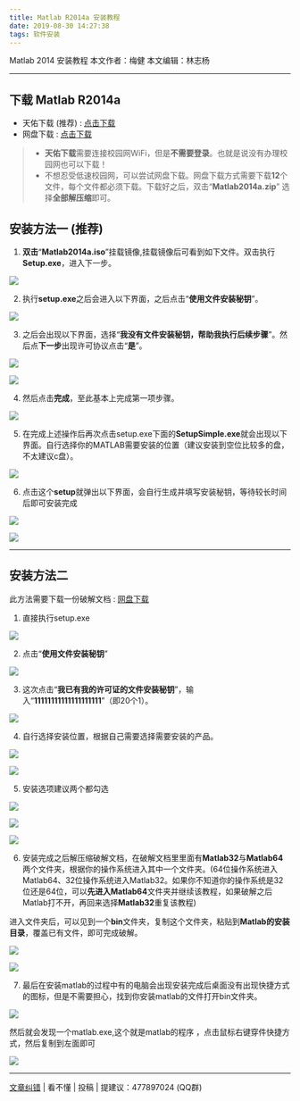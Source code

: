 ```yaml
---
title: Matlab R2014a 安装教程
date: 2019-08-30 14:27:38
tags: 软件安装
---
```

Matlab 2014 安装教程
本文作者：梅健
本文编辑：林志杨
<!--more-->
<hr>

## 下载 Matlab R2014a
* 天佑下载 (推荐) : [点击下载](http://tydown2.cqjtu.edu.cn/down2/%B1%E0%B3%CC%BF%AA%B7%A2/%B1%E0%B3%CC%B9%A4%BE%DF/matlab2014a.rar)
* 网盘下载 : [点击下载](http://pan-yz.chaoxing.com/share/info/41140ff0e3c205d9) 
> * **天佑下载**需要连接校园网WiFi，但是**不需要登录**。也就是说没有办理校园网也可以下载！
> * 不想忍受低速校园网，可以尝试网盘下载。网盘下载方式需要下载**12**个文件，每个文件都必须下载。下载好之后，双击“**Matlab2014a.zip**” 选择**全部解压缩**即可。

## 安装方法一 (推荐)
1. **双击**“**Matlab2014a.iso**”挂载镜像,挂载镜像后可看到如下文件。双击执行**Setup.exe**，进入下一步。

![](./1.png)

2. 执行**setup.exe**之后会进入以下界面，之后点击“**使用文件安装秘钥**”。

![](./2.png)

3. 之后会出现以下界面，选择“**我没有文件安装秘钥，帮助我执行后续步骤**”。然后点**下一步**出现许可协议点击“**是**”。

![](./3.png)

![](./4.png)

4. 然后点击**完成**，至此基本上完成第一项步骤。

![](./5.png)

5. 在完成上述操作后再次点击setup.exe下面的**SetupSimple.exe**就会出现以下界面。自行选择你的MATLAB需要安装的位置（建议安装到空位比较多的盘，不太建议c盘）。

![](./6.png)

6. 点击这个**setup**就弹出以下界面，会自行生成并填写安装秘钥，等待较长时间后即可安装完成

![](./7.png)

![](./8.png)

<hr>

## 安装方法二

此方法需要下载一份破解文档 : [网盘下载](http://pan-yz.chaoxing.com/share/info/111ed2c90ad028c0)

1. 直接执行setup.exe

![](./9.png)

2. 点击“**使用文件安装秘钥**”

![](./10.png)

3. 这次点击“**我已有我的许可证的文件安装秘钥**”，输入“**11111111111111111111**”（即20个1）。

![](./11.png)

4. 自行选择安装位置，根据自己需要选择需要安装的产品。

![](./12.png)

![](./13.png)

5. 安装选项建议两个都勾选

![](./14.png)

![](./15.png)

![](./16.png)

6. 安装完成之后解压缩破解文档，在破解文档里里面有**Matlab32**与**Matlab64**两个文件夹，根据你的操作系统进入其中一个文件夹。(64位操作系统进入Matlab64、32位操作系统进入Matlab32。如果你不知道你的操作系统是32位还是64位，可以**先进入Matlab64**文件夹并继续该教程，如果破解之后Matlab打不开，再回来选择**Matlab32**重复该教程)

进入文件夹后，可以见到一个**bin**文件夹，复制这个文件夹，粘贴到**Matlab的安装目录**，覆盖已有文件，即可完成破解。

![](./17.png)

![](./18.png)

7. 最后在安装matlab的过程中有的电脑会出现安装完成后桌面没有出现快捷方式的图标，但是不需要担心，找到你安装matlab的文件打开bin文件夹。

![](./19.png)

然后就会发现一个matlab.exe,这个就是matlab的程序 ，点击鼠标右键穿件快捷方式，然后复制到左面即可

![](./20.png)

<hr>

[文章纠错](https://github.com/cqjtu-acm/article/issues) | 看不懂 | 投稿 | 提建议：477897024 (QQ群)

